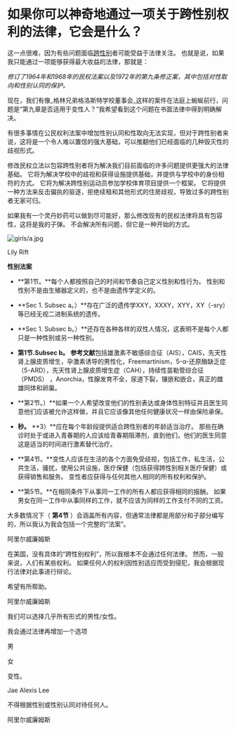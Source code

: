 # 如果你可以神奇地通过一项关于跨性别权利的法律，它会是什么？

这一点很难，因为有些问题面临[跨性别](https://www.chunletang.com/note/%e8%b7%a8%e6%80%a7%e5%88%ab "Topics of 跨性别")者可能受益于法律关注。 也就是说，如果我只能通过一项能够获得最大收益的法律，那就是：

_修订了1964年和1968年的民权法案以及1972年的第九条修正案，其中包括对性取向和性别认同的保护。_

现在，我们有像_格林兄弟格洛斯特学校董事会_这样的案件在法庭上蜿蜒前行，问题是“第九章是否适用于变性人？”我希望看到这个问题在书面法律中得到明确解决。

有很多事情在公民权利法案中增加性别认同和性取向无法实现，但对于跨性别者来说，这将是一个令人难以置信的强大基础，可以推翻他们已经面临的几种毁灭性的歧视形式。

修改民权立法以包容跨性别者将为解决我们目前面临的许多问题提供更强大的法律基础。 它将为解决学校中的歧视和获得设施提供基础，并提供与学校中的身份相符的方式。 它将为解决跨性别运动员参加学校体育项目提供一个框架。 它将提供一种方法来反击偏执的驱逐，拒绝续租和其他形式的住房歧视，导致过多的跨性别者无家可归。

如果我有一个灵丹妙药可以做到尽可能好，那么修改现有的民权法律将具有包容性，这将是我的子弹。 不会解决所有问题，但它是一种开始的方式。

![girls/a.jpg](/girls/a.jpg)

Lily Rift

**性别法案**

-   **第1节。**每个人都按照自己的时间和节奏自己定义性别和性行为。 性别和性别不是由生殖器定义的，也不是由遗传学定义的。

-   **Sec 1. Subsec a。）**存在广泛的遗传学XXY，XXXY，XYY，XY（-sry）等已经无视二进制系统的遗传。
-   **Sec 1. Subsec b。）**还存在各种各样的双性人情况，这表明不是每个人都只是一种性别或另一种性别。

-   **第1节.Subsec b。** **参考文献**包括雄激素不敏感综合征（AIS），CAIS，先天性肾上腺皮质增生，孕激素诱导的男性化，Freemartinism，5-α-还原酶缺乏症（5-ARD），先天性肾上腺皮质增生症（CAH），持续性苗勒管综合征（PMDS） ，Anorchia，性腺发育不全，尿道下裂，镶嵌和嵌合，真正的雌雄同体和卵巢。

-   **第2节。）**如果一个人希望改变他们的性别表达或身体性别特征并且医生同意他们应该被允许这样做，并且它应该像其他任何健康状况一样由保险承保。
-   **秒。** **3）**应在每个年龄段提供适合跨性别者的年龄适当治疗。 那些在确诊时处于或进入青春期的人应该给青春期阻滞剂，直到他们，他们的医生同意这是适当的时间进行激素替代治疗。
-   **第4节。**变性人应该在生活的各个方面免受歧视，包括工作，私生活，公共生活，骚扰，使用公共设施，医疗保健（包括获得跨性别相关医疗保健）或获得销售和服务。 变性者应获得与任何其他人相同的所有权利和保护。
-   **第5节。**在相同条件下从事同一工作的所有人都应获得相同的报酬。 如果男女在同一工作中从事同样的工作，就不应该为同样的工作支付不同的工资。

大多数情况下（ **第4节** ）会涵盖所有内容，但通常法律都是用部分和子部分编写的，所以我认为我会包括一个完整的“法案”。

阿里尔威廉姆斯

在美国，没有具体的“跨性别权利”，所以我根本不会通过任何法律。 然而，一般来说，人们有某些权利。 如果任何人的权利因性别适应而受到侵犯，我会根据现行法律对此事进行辩论。

希望有所帮助。

阿里尔威廉姆斯

我们可以选择几乎所有形式的男性/女性。

我会通过法律再增加一个选项

男

女

变性。

Jae Alexis Lee

不得根据性别或性别认同对待任何人。

阿里尔威廉姆斯
